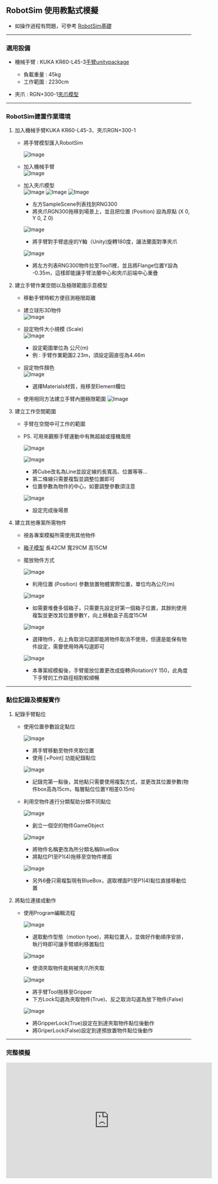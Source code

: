 ## RobotSim 使用教點式模擬

- 如操作過程有問題，可參考 [RobotSim基礎](https://yazelin.github.io/usc2019-RobotSim/zh-tw/1RobotSimBasic.html)

---

### 選用設備

- 機械手臂 : KUKA KR60-L45-3[手臂unitypackage](https://github.com/YangPeiYuan/RobotSim_Simulate/raw/master/object/KR60_L45.unitypackage)
	- 負載重量 : 45kg
	- 工作範圍 : 2230cm
	
- 夾爪 : RGN+300-1[夾爪模型](https://github.com/YangPeiYuan/RobotSim_Simulate/raw/master/object/RGN300.FBX)

---

### RobotSim建置作業環境

1. 加入機械手臂KUKA KR60-L45-3、夾爪RGN+300-1
	- 將手臂模型匯入RobotSim                          
                    
		 ![Image](../image/RobotSim_Import_Model.png)
		 
	- 加入機械手臂                                                                                   
		![Image](../image/RobotSim_Import_Robot.png)

	- 加入夾爪模型                                                                                    
		![Image](../image/RobotSim_Import_New_Asset.png)
		![Image](../image/RobotSim_Import_RNG300.png)
		![Image](../image/RobotSim_Set_gripper.png)
		- 左方SampleScene列表找到RNG300
		- 將夾爪RGN300拖移到場景上，並且把位置 (Position) 設為原點 (X 0, Y 0, Z 0)

		![Image](../image/RobotSim_Set_Robot_Position.png)
		- 將手臂對手臂底座的Y軸（Unity)旋轉180度，讓法蘭面對準夾爪

		![Image](../image/RobotSim_Set_Robot_Tool.png)
		- 將左方列表RNG300物件拉至Tool1裡，並且將Flange位置Y設為 -0.35m，這樣即能讓手臂法蘭中心和夾爪前端中心重疊

2. 建立手臂作業空間以及極限範圍示意模型

	- 移動手臂時較方便目測極限距離                                                                    

	- 建立球形3D物件                                                                            
		![Image](../image/RobotSim_Add_Range_Sphere.png)
		
	- 設定物件大小規模 (Scale)                                                                                 
		![Image](../image/RobotSim_Range_Size.png)
		- 設定範圍單位為 公尺(m)
		- 例 : 手臂作業範圍2.23m，須設定圓直徑為4.46m                         
         
         
	- 設定物件顏色                                                                                   
		![Image](../image/RobotSim_Range_Color.png)
		- 選擇Materials材質，拖移至Element欄位                                     

	- 使用相同方法建立手臂內圈極限範圍
		![Image](../image/RobotSim_Add_Limit_Sphere.png)


3. 建立工作空間範圍

	- 手臂在空間中可工作的範圍
	- PS. 可用來觀察手臂運動中有無超越或撞機風險        
    
		![Image](../image/RobotSim_Add_Line.png)
	
		![Image](../image/RobotSim_Set_Line.png)
		- 將Cube改名為Line並設定線的長寬高、位置等等...
		- 第二條線只需要複製並調整位置即可
		- 位置參數為物件的中心，如要調整參數須注意
                                                                                                                     
		![Image](../image/RobotSim_Set_Limit_Environment.png)
		- 設定完成後場景


4. 建立其他專案所需物件

	-  視各專案模擬所需使用其他物件  
	- [箱子模型](https://github.com/YangPeiYuan/RobotSim_Simulate/raw/master/object/box.FBX)	長42CM 寬29CM 高15CM 

	 - 擺放物件方式                                       

		![Image](../image/RobotSim_Position.png)
		 - 利用位置 (Position) 參數放置物體實際位置，單位均為公尺(m)
                                                                                                                          
		![Image](../image/RobotSim_Position_Stacking.png)
		- 如需要堆疊多個箱子，只需要先設定好第一個箱子位置，其餘則使用複製並更改其位置參數Y，向上移動盒子高度15CM
                                                                                                                      
		![Image](../image/RobotSim_Blue_Box_Disappear.png)
		- 選擇物件，右上角取消勾選即能將物件取消不使用，但還是能保有物件設定，需要使用時再勾選即可
                                                                                                                            
		![Image](../image/RobotSim_Complete_Environment.png)
		- 本專案經模擬後，手臂擺放位置更改成旋轉(Rotation)Y 150，此角度下手臂的工作路徑相對較順暢

--- 
### 點位記錄及模擬實作

1. 紀錄手臂點位

	- 使用位置參數設定點位 

		![Image](../image/RobotSim_Add_Point.png)
		- 將手臂移動至物件夾取位置
		- 使用 [+Point] 功能紀錄點位

		![Image](../image/RobotSim_Add_All_Point.png)
	
		-  記錄完第一點後，其他點只需要使用複製方式，並更改其位置參數(物件box高為15cm，每層點位位置Y相差0.15m)

	- 利用空物件進行分類幫助分類不同點位
                                                                                       
		![Image](../image/RobotSim_Create_Empty.png)
		- 創立一個空的物件GameObject
		                                                                               
		![Image](../image/RobotSim_Create_Blue_Box.png)
		- 將物件名稱更改為所分類名稱BlueBox
		- 將點位P1至P1(4)拖移至空物件裡面
                                                                                             
		![Image](../image/RobotSim_All_Blue_Box.png)
		- 另外6疊只需複製現有BlueBox，選取裡面P1至P1(4)點位直接移動位置
                                                                                                   
2. 將點位連接成動作

	- 使用Program編輯流程
                                                                                                                   
		![Image](../image/RobotSim_New_Motion.png)
		- 選取動作型態（motion tyoe)，將點位置入，並做好作動順序安排，執行時即可讓手臂順利移置點位
                                                                                                          
		![Image](../image/RobotSim_Command_Gripper.png)
		-  使須夾取物件能夠被夾爪所夾取

		![Image](../image/RobotSim_Gripper_Lock.png)
		- 將手臂Tool拖移至Gripper
		- 下方Lock勾選為夾取物件(True)、反之取消勾選為放下物件(False)
	                                                                                                                             
		![Image](../image/RobotSim_Gripper_Lock_Box.png)
		- 將GripperLock(True)設定在到達夾取物件點位後動作
		- 將GriperLock(False)設定到達預放置物件點位後動作

 --- 

### 完整模擬

<iframe width="560" height="315" src="https://www.youtube.com/embed/m-8mlEnRETc" frameborder="0" allow="accelerometer; autoplay; encrypted-media; gyroscope; picture-in-picture" allowfullscreen></iframe>
<!--stackedit_data:
eyJoaXN0b3J5IjpbLTExOTg4NTc4NDIsODIzNjQ4MjU4LC04NT
I4NjA2OTAsLTU0MDY1MzA2OCwxNzMxMDg1ODgyLDg2Mjg0OTIx
MiwxMzc4MzMxMDYzXX0=
-->